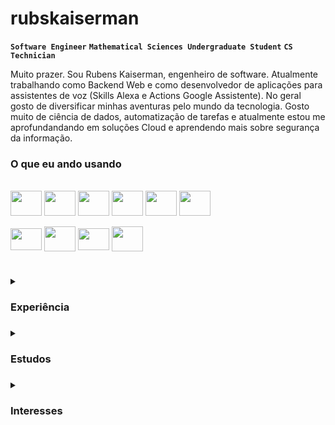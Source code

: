 # rubskaiserman
**`Software Engineer`** **`Mathematical Sciences Undergraduate Student`** **`CS Technician`**

Muito prazer. Sou Rubens Kaiserman, engenheiro de software. Atualmente trabalhando como Backend Web e como desenvolvedor de aplicações para assistentes de voz (Skills Alexa e Actions Google Assistente). 
No geral gosto de diversificar minhas aventuras pelo mundo da tecnologia. Gosto muito de ciência de dados, automatização de tarefas e atualmente estou me aprofundandando em soluções Cloud e aprendendo mais sobre segurança da informação.

### O que eu ando usando
<div style="display: inline_block"><br>
  <img align="center" height="40" width="50" src="https://cdn.jsdelivr.net/gh/devicons/devicon/icons/typescript/typescript-plain.svg" />
  <img align="center" height="40" width="50" src="https://cdn.jsdelivr.net/gh/devicons/devicon/icons/nestjs/nestjs-plain.svg" />
  <img align="center" height="40" width="50" src="https://cdn.jsdelivr.net/gh/devicons/devicon/icons/nextjs/nextjs-original.svg" />
  <img align="center" height="40" width="50" src="https://cdn.jsdelivr.net/gh/devicons/devicon/icons/react/react-original.svg" />
  <img align="center" height="40" width="50" src="https://cdn.jsdelivr.net/gh/devicons/devicon/icons/python/python-original.svg" />
  <img align="center" height="40" width="50" src="https://cdn.jsdelivr.net/gh/devicons/devicon/icons/mysql/mysql-original.svg" />
  <br>
  <br>
  <img align="center" height="35" width="50" src="https://cdn.jsdelivr.net/gh/devicons/devicon/icons/ubuntu/ubuntu-plain.svg" />
  <img align="center" height="40" width="50" src="https://cdn.jsdelivr.net/gh/devicons/devicon/icons/bash/bash-original.svg" />
  <img align="center" height="35" width="50" src="https://cdn.jsdelivr.net/gh/devicons/devicon/icons/git/git-original.svg" />
  <img align="center" height="40" width="50" src="https://cdn.jsdelivr.net/gh/devicons/devicon/icons/amazonwebservices/amazonwebservices-original.svg" />
</div>

#

<details>
  <summary><h3>Experiência<h3></summary>
  <li>Backend Web/Voice Assistant Developer (AWS, NestJS, NextJS, React, Alexa Skills Kit & More)</li>
  <li>Web Developer Freelancer (FullStack Express + React)</li>
  <li>Web Developer Freelancer (Fullstack Flask + HTML, CSS, JS)</li>
  <li>Monitor de Programação IFRJ (Java + MySQL)</li>
  <li>Desenvolvedor Mobile Bolsista de pesquisa (Dart + Flutter + Firebase)</li>
</details>

<details>
  <summary><h3>Estudos<h3></summary>
  <li>Bach. Ciências Matemáticas e da Terra (Universidade Federal do Rio de Janeiro - UFRJ)</li>
  <li>Técnico. Informática (Instituto Federal do Rio de Janeiro - IFRJ)</li>
  <li>Iniciação Científica. Matemática (Instituto Nacional de Matemática Pura e Aplicada - IMPA)</li>
  <li>Cursos Web + Estudos Autodirigidos. Desenvolvimento de Software</li>
</details>

<details>
  <summary><h3>Interesses<h3></summary>
  <li>Backend Development</li>
  <li>Artificial Inteligence</li>
  <li>Data Science</li>
  <li>Cloud Computing</li>
  <li>Cybersecurity</li>
  <li>Software Architecture</li>
  <li>Embedded Systems</li>
</details>
